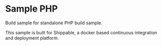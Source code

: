 Sample PHP
===============

Build sample for standalone PHP build sample.

This sample is built for Shippable, a docker based continuous integration and deployment platform.



